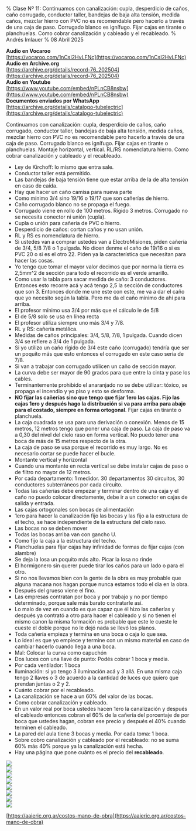 % Clase Nº 11: Continuamos con canalización: cupla, desperdicio de caños, caño corrugado, conductor taller, bandejas de baja alta tensión, medida caños, mezclar hierro con PVC no es recomendable pero hacerlo a través de una caja de paso. Corrugado blanco es ignífugo. Fijar cajas en tirante o planchuelas. Como cobrar canalización y cableado y el recableado.
% Andrés Imlauer
% 08 Abril 2025

**Audio en Vocaroo**   
[https://vocaroo.com/1nCsI2HvLFNc](https://vocaroo.com/1nCsI2HvLFNc)   
**Audio en Archive.org**   
[https://archive.org/details/record-76_202504](https://archive.org/details/record-76_202504)   
**Audio en Youtube**   
[https://www.youtube.com/embed/nPLnCB8nsbw](https://www.youtube.com/embed/nPLnCB8nsbw)   
**Documentos enviados por WhatsApp**   
[https://archive.org/details/catalogo-tubelectric](https://archive.org/details/catalogo-tubelectric)   
   
   
Continuamos con canalización: cupla, desperdicio de caños, caño corrugado, conductor taller, bandejas de baja alta tensión, medida caños,
mezclar hierro con PVC no es recomendable pero hacerlo a través de una caja de paso. Corrugado blanco es ignífugo. Fijar cajas en tirante o planchuelas. Montaje horizontal, vertical. RL/RS nomenclatura hierro. Como cobrar canalización y cableado y el recableado.

* Ley de Kirchoff: lo mismo que entra sale.
* Conductor taller está permitido.
* Las bandejas de baja tensión tiene que estar arriba de la de alta tensión en caso de caída.
* Hay que hacer un caño camisa para nueva parte
* Como mínimo 3/4 sino 19/16 o 19/17 que son cañerías de hierro.
* Caño corrugado blanco no se propaga el fuego.
* Corrugado viene en rollo de 100 metros. Rígido 3 metros. Corrugado no se necesita conector ni unión (cupla).
* Cupla o unión para cañería de PVC o hierro.
* Desperdicio de caños: cortan caños y no usan unión.
* RL y RS es nomenclatura de hierro.
* Si ustedes van a comprar ustedes van a ElectroMisiones, piden cañería de 3/4, 5/8 7/8 o 1 pulgada. No dicen denme el caño de 19/16 o si es PVC 20 o si es el otro 22. Piden ya la característica que necesitan para hacer las cosas.
* Yo tengo que tomar el mayor valor decimos que por norma la tierra es 2,5mm^2 de sección para todo el recorrido es el verde amarillo.
* Como usar la tabla para sacar medida de caño: 3 conductores. Entonces esto recorre acá y acá tengo 2,5 la sección de conductores que son 3. Entonces donde me une este con este, me va a dar el caño que yo necesito según la tabla. Pero me da el caño mínimo de ahí para arriba.
* El profesor mínimo usa 3/4 por más que el cálculo le de 5/8
* El de 5/8 solo se usa en línea recta
* El profesor utiliza siempre uno más 3/4 y 7/8.
* RL y RS: cañería metálica.
* Medidas de caños principales: 3/4, 5/8, 7/8, 1 pulgada. Cuando dicen 3/4 se refiere a 3/4 de 1 pulgada.
* Si yo utilizo un caño rígido de 3/4 este caño (corrugado) tendría que ser un poquito más que esto entonces el corrugado en este caso sería de 7/8.
* Si van a trabajar con corrugado utilicen un caño de sección mayor.
* La curva debe ser mayor de 90 grados para que entre la cinta y pase los cables.
* Terminantemente prohibido el anaranjado no se debe utilizar: tóxico, se propaga el incendio y yo piso y esto se desforma.
*  **NO fijar las cañerías sino que tengo que fijar 1ero las cajas. Fijo las cajas 1ero y después hago la distribución si va para arriba para abajo para el costado, siempre en forma ortogonal**. Fijar cajas en tirante o planchuela.
* La caja cuadrada se usa para una derivación o conexión. Menos de 15 metros, 12 metros tengo que poner una caja de paso. La caja de paso va a 0,30 del nivel del cielo raso en forma vertical. No puedo tener una boca de más de 15 metros respecto de la otra.
* La caja de paso se usa porque el recorrido es muy largo. No es necesario cortar se puede hacer el bucle.
* Montante vertical y horizontal
* Cuando una montante en recta vertical se debe instalar cajas de paso o de filtro no mayor de 12 metros.
* Por cada departamento: 1 medidor. 30 departamentos 30 circuitos, 30 conductores subterráneos por cada circuito.
* Todas las cañerías debe empezar y terminar dentro de una caja y el caño no puedo colocar directamente, debe ir a un conector en cajas de salida y entrada.
* Las cajas ortogonales son bocas de alimentación
* 1ero para hacer la canalización fijo las bocas y las fijo a la estructura de el techo, se hace independiente de la estructura del cielo raso.
* Las bocas no se deben mover
* Todas las bocas arriba van con gancho U.
* Como fijo la caja a la estructura del techo.
* Planchuelas para fijar cajas hay infinidad de formas de fijar cajas (con alambre)
* Se deja la losa un poquito más alto. Picar la losa no rinde
* El hormigonero sin querer puede tirar los caños para un lado o para el otro.
* Si no nos llevamos bien con la gente de la obra es muy probable que alguna macana nos hagan porque nunca estamos todo el día en la obra.
* Después del grueso viene el fino.
* Las empresas contratan por boca y por trabajo y no por tiempo determinado, porque sale más barato contratarle así.
*  Lo malo de vez en cuando es que capaz que él hizo las cañerías y después ya contrató a otro para hacer el cableado y si no tienen el mismo canon la misma formación es
probable que este le cueste le cueste el doble porque no le dejó nada se llevó los planos.
* Toda cañería empieza y termina en una boca o caja lo que sea.
* Lo ideal es que yo empiece y termine con un mismo material en caso de cambiar hacerlo cuando llega a una boca.
* Mal: Colocar la curva como capuchón
* Dos luces con una llave de punto: Podés cobrar 1 boca y media.
* Por cada ventilador: 1 boca
* Iluminación: si yo tengo 3 iluminación acá y 3 allá. En una misma caja tengo 2 llaves o 3 de acuerdo a la cantidad de luces que quiero que prendan juntas o 2 y 2.
* Cuánto cobrar por el recableado.
* La canalización se hace a un 60% del valor de las bocas.
* Como cobrar canalización y cableado.
* En un valor real por boca ustedes hacen 1ero la canalización y después el cableado entonces cobran el 60% de la cañería del porcentaje de por boca que ustedes hagan, cobran ese precio y después el 40% cuando terminen el cableado.
* La pared del aula tiene 3 bocas y media. Por cada toma: 1 boca.
* Sobre cobro canalización y cableado por el recableado: no se suma 60% más 40% porque ya la canalización está hecha.
* Hay una página que pone cuánto es el precio del **recableado**.



![](https://blogger.googleusercontent.com/img/b/R29vZ2xl/AVvXsEi41gsN_bCH3VIMbBW1o_qo9UIXdrE3q08ZR9-Es5tAGETL-y89Ygg3ed7wRZsm5E8Pa_DtM6UPvWIhJke_paR0jkxrXPIf9lm7f8ByVERk3P4G0wypikk1AZZecjfKZCkM98YxHHlXGheJv0bUeiv0zvibKS-loL1DPb-3b-vFmKkb_sTz2A_bhZUW2GI/s4160/IMG_20250408_203345515.jpg)     
![](https://blogger.googleusercontent.com/img/b/R29vZ2xl/AVvXsEjAnUHhSQ1ou9cJOHkG79qiDKiCpI3cUbd2t1-xL78m_O_kGnN4PHwBfi9X_xMor81sUx_W_Us7OWhZTUWZZrkEyNvR8g2eKkfZ46WWS5lCFomosHYFPVoNAZqFcMWcYcDtEnkh0NzWkAawchrMGIRqZdDbuKvg_OPm7fRwQvzxm3GEmI2bpTpmhfd21dE/s4160/IMG_20250408_203339359.jpg)     
![](https://blogger.googleusercontent.com/img/b/R29vZ2xl/AVvXsEgFyS8DanFSoV_H8RRGjMwIgzSfotu7aphHqu7I-sNBIhphXGM7nfmFKNO_d1KGkp37oPT2xqFxGw0XqGjmnJzI5hyphenhyphenN0XCwE7h7GJvLYjyoCxH_9xGYlXRlVl4kXoVGU71x3DCKQF4mdRy5T94_N1VQSAxxCrwIEap6Ogcte-fc-any6hC5pxnP_szkWLc/s4160/IMG_20250408_203336684.jpg)     
![](https://blogger.googleusercontent.com/img/b/R29vZ2xl/AVvXsEiw-iEHjUQhCg112wPo3-1eDAbCjCAGIh17dAKxIOtT0qc4m3TfBEFI0DGmehAr9UI3ktoMlirPRYT72waEwgRJd09JLx4NExnHVQuXeuDtCuHZqa5vDYUnRQHFG2aVdh45jRs_FxM_j2FTsZcwhMXWZ5meyMIBcgDzFmkl5fGmF5xRZmTT4ma6txxffMM/s4160/IMG_20250408_194615631.jpg)     
![](https://blogger.googleusercontent.com/img/b/R29vZ2xl/AVvXsEh-GpAjnTJQlGJMxQV4e05V5LOnlD6_xNwOlBVG2PLLvqRfM1eUyMrLwojdZucfGQGCkXU-FjuvUSQ9HUqx5L2PukCEly2VabSCmYvTNf8qBhf8SnAHgiFV4M24nEDknNud6l-oD1U-veQ08eJn5CZIGBCbwQCZ1bZsnffqS-40mBSdYmPRNQHPzfZutA8/s4160/IMG_20250408_191945247.jpg)     
![](https://blogger.googleusercontent.com/img/b/R29vZ2xl/AVvXsEhxnQqua5OzA7LuNlxzKztlgP_jyKJmApy0VMofJQcRXMYKNqsiNTO5KqhbGP7JoT21r94Vo6j_9VByb5uF8Mr0INXbvXJijxzngTS5Y58RVsr_pobEwuoM96AX7yR1ucEeo8zCLQoH3sW33Og9oYhhnxfXN-H1M_X3Z_d2AvWueWNYRkJWMgQrsPNirHo/s4160/IMG_20250408_185830874.jpg)     
![](https://blogger.googleusercontent.com/img/b/R29vZ2xl/AVvXsEi91G9kp3-90GKWuVDjt85-P-atKdPxkbxMfsApBV_C2YGoLFsdhJSMO3bgSjYjStwwRgi-ufnq_dwTo7f1f3WsfF7rma6i2aImlTgXKh27UyogrFEBlWuyjP2PKFM60fQgEnwc6mBquvhx7ey0yuOG9nA6xMa7rxy1DYbtKL3pc5KlZb1ZcyA_0g9ct6k/s1280/WhatsApp%20Image%202025-04-08%20at%206.03.42%20PM.jpeg)     
![](https://blogger.googleusercontent.com/img/b/R29vZ2xl/AVvXsEiICeKcdJrrHhJv4kW-nrejoJJ0j1h55Tq0ly1aZkOphCJPw7s1PST8r_f-XXVAg4Vkv22uHSahm-kdkyHbTYLpEnhC9bT0vapQ-mQq5PP71G9cQ_JeHjZP038c1yi_22WQuOQHs57jzofsogcsZfSF7M3zANqBwNyQW_1wW3uFvCp-GugCzItRUK4uecc/s1599/WhatsApp%20Image%202025-04-01%20at%203.12.23%20PM.jpeg)     
     
[https://aaieric.org.ar/costos-mano-de-obra](https://aaieric.org.ar/costos-mano-de-obra)
